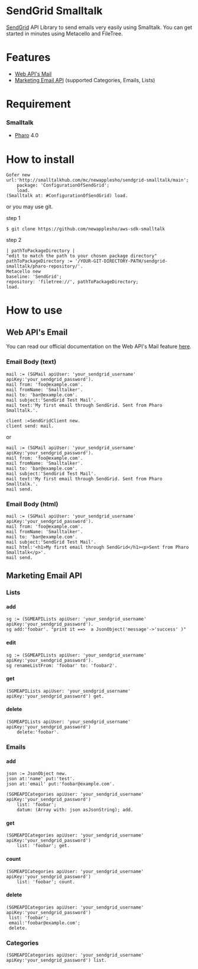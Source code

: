 # SendGrid Smalltalk

[SendGrid](https://sendgrid.com/) API Library to send emails very easily using Smalltalk.
You can get started in minutes using Metacello and FileTree.

# Features
* [Web API's Mail](https://sendgrid.com/docs/API_Reference/Web_API/mail.html)
* [Marketing Email API](https://sendgrid.com/docs/API_Reference/Marketing_Emails_API/index.html) (supported Categories, Emails, Lists)

# Requirement

### Smalltalk
* [Pharo](http://pharo.org/) 4.0

# How to install

```
Gofer new
url:'http://smalltalkhub.com/mc/newapplesho/sendgrid-smalltalk/main';
    package: 'ConfigurationOfSendGrid';
    load.
(Smalltalk at: #ConfigurationOfSendGrid) load.
```

or you may use git.

step 1

```
$ git clone https://github.com/newapplesho/aws-sdk-smalltalk
```

step 2

```smalltalk
| pathToPackageDirectory |
"edit to match the path to your chosen package directory"
pathToPackageDirectory := '/YOUR-GIT-DIRECTORY-PATH/sendgrid-smalltalk/pharo-repository/'.
Metacello new
baseline: 'SendGrid';
repository: 'filetree://', pathToPackageDirectory;
load.
```

# How to use

## Web API's Email

You can read our official documentation on the Web API's Mail feature [here](https://sendgrid.com/docs/API_Reference/Web_API/mail.html).

### Email Body (text)

```smalltalk
mail := (SGMail apiUser: 'your_sendgrid_username' apiKey:'your_sendgrid_password').mail from: 'foo@example.com'.mail fromName: 'Smalltalker'.mail to: 'bar@example.com'.mail subject:'SendGrid Test Mail'.mail text:'My first email through SendGrid. Sent from Pharo Smalltalk.'.client :=SendGridClient new.
client send: mail.
```

or


```smalltalk
mail := (SGMail apiUser: 'your_sendgrid_username' apiKey:'your_sendgrid_password').mail from: 'foo@example.com'.mail fromName: 'Smalltalker'.mail to: 'bar@example.com'.mail subject:'SendGrid Test Mail'.mail text:'My first email through SendGrid. Sent from Pharo Smalltalk.'.mail send.
```

### Email Body (html)

```smalltalk
mail := (SGMail apiUser: 'your_sendgrid_username' apiKey:'your_sendgrid_password').mail from: 'foo@example.com'.mail fromName: 'Smalltalker'.mail to: 'bar@example.com'.mail subject:'SendGrid Test Mail'.mail html:'<h1>My first email through SendGrid</h1><p>Sent from Pharo Smalltalk</p>'.mail send.
```


## Marketing Email API

### Lists

#### add

```smalltalk
sg := (SGMEAPILists apiUser: 'your_sendgrid_username' apiKey:'your_sendgrid_password').sg add:'foobar'. "print it ==>  a JsonObject('message'->'success' )"
```

#### edit

```smalltalk
sg := (SGMEAPILists apiUser: 'your_sendgrid_username' apiKey:'your_sendgrid_password').
sg renameListFrom: 'foobar' to: 'foobar2'. 
```

#### get

```smalltalk
(SGMEAPILists apiUser: 'your_sendgrid_username' apiKey:'your_sendgrid_password') get.
```

#### delete

```smalltalk
(SGMEAPILists apiUser: 'your_sendgrid_username' apiKey:'your_sendgrid_password') 
	delete:'foobar'.
```


### Emails

#### add

```smalltalk
json := JsonObject new.json at:'name' put:'test'.json at:'email' put:'foobar@example.com'.(SGMEAPICategories apiUser: 'your_sendgrid_username' apiKey:'your_sendgrid_password') 
	list: 'foobar'; 
	datum: (Array with: json asJsonString); add.```

#### get

```smalltalk(SGMEAPICategories apiUser: 'your_sendgrid_username' apiKey:'your_sendgrid_password') 
	list: 'foobar'; get.```

#### count

```smalltalk
(SGMEAPICategories apiUser: 'your_sendgrid_username' apiKey:'your_sendgrid_password') 
	list: 'foobar'; count.```

#### delete

```smalltalk(SGMEAPICategories apiUser: 'your_sendgrid_username' apiKey:'your_sendgrid_password') 
 list: 'foobar';
 email:'foobar@example.com'; 
 delete.```

### Categories

```smalltalk
(SGMEAPICategories apiUser: 'your_sendgrid_username' apiKey:'your_sendgrid_password') list.
```

